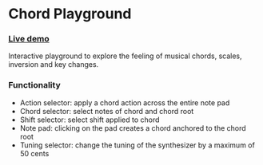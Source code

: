 # Chord Playground

### [Live demo](https://teuncm.github.io/chord-playground/)

Interactive playground to explore the feeling of musical chords, scales, inversion and key changes.

### Functionality

- Action selector: apply a chord action across the entire note pad
- Chord selector: select notes of chord and chord root
- Shift selector: select shift applied to chord
- Note pad: clicking on the pad creates a chord anchored to the chord root
- Tuning selector: change the tuning of the synthesizer by a maximum of 50 cents